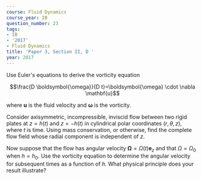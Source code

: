 ```yaml
---
course: Fluid Dynamics
course_year: IB
question_number: 23
tags:
- IB
- '2017'
- Fluid Dynamics
title: 'Paper 3, Section II, D '
year: 2017
---
```




Use Euler's equations to derive the vorticity equation

$$\frac{D \boldsymbol{\omega}}{D t}=\boldsymbol{\omega} \cdot \nabla \mathbf{u}$$

where $\mathbf{u}$ is the fluid velocity and $\boldsymbol{\omega}$ is the vorticity.

Consider axisymmetric, incompressible, inviscid flow between two rigid plates at $z=h(t)$ and $z=-h(t)$ in cylindrical polar coordinates $(r, \theta, z)$, where $t$ is time. Using mass conservation, or otherwise, find the complete flow field whose radial component is independent of $z$.

Now suppose that the flow has angular velocity $\boldsymbol{\Omega}=\Omega(t) \mathbf{e}_{z}$ and that $\Omega=\Omega_{0}$ when $h=h_{0}$. Use the vorticity equation to determine the angular velocity for subsequent times as a function of $h$. What physical principle does your result illustrate?